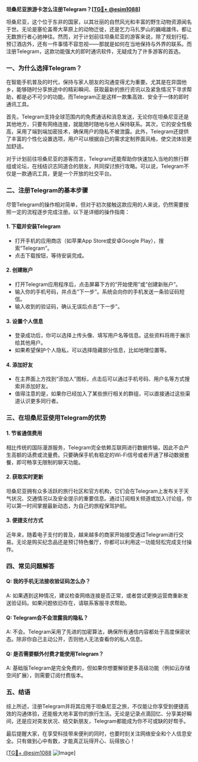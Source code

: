 **坦桑尼亚旅游卡怎么注册Telegram？[[TG💪+ @esim1088](https://t.me/s/esim1088)]**

坦桑尼亚，这个位于东非的国家，以其壮丽的自然风光和丰富的野生动物资源闻名于世。无论是塞伦盖蒂大草原上的动物迁徙，还是乞力马扎罗山的巍峨雄伟，都让无数旅行者心驰神往。然而，对于计划前往坦桑尼亚的游客来说，除了规划行程、预订酒店外，还有一件事情不容忽视——那就是如何在当地保持与外界的联系。而注册Telegram，这款功能强大的即时通讯软件，无疑成为了许多游客的首选。

### **一、为什么选择Telegram？**

在智能手机普及的时代，保持与家人朋友的沟通变得尤为重要。尤其是在异国他乡，能够随时分享旅途中的精彩瞬间、获取最新的旅行资讯以及紧急情况下寻求帮助，都是必不可少的功能。而Telegram正是这样一款集高效、安全于一体的即时通讯工具。

首先，Telegram支持全球范围内的免费通话和消息发送，无论你在坦桑尼亚还是其他地方，只要有网络连接，就能随时随地与他人保持联系。其次，它的安全性极高，采用了端到端加密技术，确保用户的隐私不被泄露。此外，Telegram还提供了丰富的个性化设置选项，用户可以根据自己的需求定制界面风格，使交流体验更加舒适。

对于计划前往坦桑尼亚的游客而言，Telegram还能帮助你快速加入当地的旅行群组或论坛，在线结识志同道合的朋友，共同探讨旅行攻略。可以说，Telegram不仅是一款通讯工具，更是一个开放的社交平台。

### **二、注册Telegram的基本步骤**

尽管Telegram的操作相对简单，但对于初次接触这款应用的人来说，仍然需要按照一定的流程逐步完成注册。以下是详细的操作指南：

#### **1. 下载并安装Telegram**
- 打开手机的应用商店（如苹果App Store或安卓Google Play），搜索“Telegram”。
- 点击下载按钮，等待安装完成。

#### **2. 创建账户**
- 打开Telegram应用程序后，点击屏幕下方的“开始使用”或“创建新账户”。
- 输入你的手机号码，并点击“下一步”。系统会向你的手机发送一条验证码短信。
- 输入收到的验证码，确认无误后点击“下一步”。

#### **3. 设置个人信息**
- 登录成功后，你可以选择上传头像、填写用户名等信息。这些资料将用于展示给其他用户。
- 如果希望保护个人隐私，可以选择隐藏部分信息，比如地理位置等。

#### **4. 添加好友**
- 在主界面上方找到“添加人”图标，点击后可以通过手机号码、用户名等方式搜索并添加好友。
- 值得注意的是，如果你已经加入了某些旅行相关的群组，可以直接通过这些渠道认识更多同行者。

### **三、在坦桑尼亚使用Telegram的优势**

#### **1. 节省通信费用**
相比传统的国际漫游服务，Telegram完全依赖互联网进行数据传输，因此不会产生高额的话费或流量费。只要确保手机有稳定的Wi-Fi信号或者开通了移动数据套餐，即可畅享无限制的聊天功能。

#### **2. 获取实时更新**
坦桑尼亚拥有众多活跃的旅行社区和官方机构，它们会在Telegram上发布关于天气状况、交通情况以及安全提示的重要信息。通过订阅相关频道或加入讨论组，你可以第一时间掌握最新动态，为自己的旅程保驾护航。

#### **3. 便捷支付方式**
近年来，随着电子支付的普及，越来越多的商家开始接受通过Telegram进行交易。无论是购买纪念品还是预订特色餐厅，你都可以利用这一功能轻松完成支付操作。

### **四、常见问题解答**

#### **Q: 我的手机无法接收验证码怎么办？**
A: 如果遇到这种情况，建议检查网络连接是否正常，或者尝试更换运营商重新发送验证码。如果问题依旧存在，请联系客服寻求帮助。

#### **Q: Telegram会不会泄露我的隐私？**
A: 不会。Telegram采用了先进的加密算法，确保所有通信内容都处于高度保密状态。除非你自己主动公开，否则他人无法查看你的私人信息。

#### **Q: 是否需要额外付费才能使用Telegram？**
A: 基础版Telegram是完全免费的，但如果你想要解锁更多高级功能（例如云存储空间扩展），则需要订阅付费版本。

### **五、结语**

综上所述，注册Telegram并将其应用于坦桑尼亚之旅，不仅能让你享受到便捷高效的沟通体验，还能极大地丰富你的旅行生活。无论是记录点滴回忆、分享美好瞬间，还是应对突发状况、结交新朋友，Telegram都能成为你不可或缺的好帮手。

最后提醒大家，在享受科技带来便利的同时，也要时刻关注网络安全和个人信息安全。只有做到心中有数，才能真正玩得开心、玩得放心！

[[TG💪+ @esim1088](https://t.me/s/esim1088) ![Image](https://i.postimg.cc/4NQfJmqS/Snipaste-2025-05-13-00-14-12.png)]